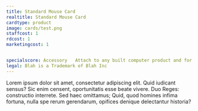 ```yaml
---
title: Standard Mouse Card
realtitle: Standard Mouse Card
cardtype: product
image: cards/test.png
staffcost: 1
rdcost: 1
marketingcost: 1


specialscore: Accessory   Attach to any built computer product and for the length of its life + 1 turn you receive 1/4 of that products profit per turn.   
legal: Blah is a Trademark of Blah Inc
---
```


Lorem ipsum dolor sit amet, consectetur adipiscing elit. Quid iudicant sensus? Sic enim censent, oportunitatis esse beate vivere. Duo Reges: constructio interrete. Sed haec omittamus; Quid, quod homines infima fortuna, nulla spe rerum gerendarum, opifices denique delectantur historia?
